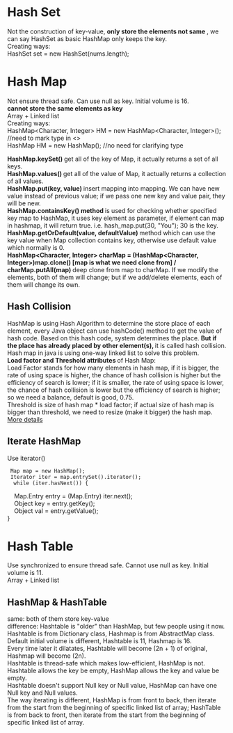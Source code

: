# Hash Set   
Not the construction of key-value, <b> only store the elements not same </b> , we can say HashSet as basic HashMap only keeps the key.    
Creating ways:    
HashSet<Integer> set = new HashSet<Ineteger>(nums.length);     


# Hash Map    
Not ensure thread safe. Can use null as key. Initial volume is 16.       
<b> cannot store the same elements as key </b>    
Array + Linked list        
Creating ways:   
HashMap<Character, Integer> HM = new HashMap<Character, Integer>(); //need to mark type in <>    
HashMap HM = new HashMap(); //no need for clarifying type      

<b>HashMap.keySet() </b> get all of the key of Map, it actually returns a set of all keys.    
<b>HashMap.values() </b> get all of the value of Map, it actually returns a collection of all values.           
<b>HashMap.put(key, value) </b> insert mapping into mapping. We can have new value instead of previous value; if we pass one new key and value pair, they will be new.      
<b>HashMap.containsKey() method </b> is used for checking whether specified key map to HashMap, it uses key element as parameter, if element can map in hashmap, it will return true. i.e. hash_map.put(30, "You"); 30 is the key.    
<b>HashMap.getOrDefault(value, defaultValue) </b> method which can use the key value when Map collection contains key, otherwise use default value which normally is 0.     
<b>HashMap<Character, Integer> charMap = (HashMap<Character, Integer>)map.clone() [map is what we need clone from] / charMap.putAll(map) </b> deep clone from map to charMap. If we modify the elements, both of them will change; but if we add/delete elements, each of them will change its own.      

## Hash Collision    
HashMap is using Hash Algorithm to determine the store place of each element, every Java object can use hashCode() method to get the value of hash code. Based on this hash code, system determines the place. <b> But if the place has already placed by other element(s), </b> it is called hash collision.      
Hash map in java is using one-way linked list to solve this problem.      
<b> Load factor and Threshold attributes </b> of Hash Map:    
Load Factor stands for how many elements in hash map, if it is bigger, the rate of using space is higher, the chance of hash collision is higher but the efficiency of search is lower; if it is smaller, the rate of using space is lower, the chance of hash collision is lower but the efficiency of search is higher; so we need a balance, default is good, 0.75.     
Threshold is size of hash map * load factor; if actual size of hash map is bigger than threshold, we need to resize (make it bigger) the hash map.      
[More details](https://www.cnblogs.com/peizhe123/p/5790252.html)    

## Iterate HashMap     
Use iterator()    

     Map map = new HashMap();   
     Iterator iter = map.entrySet().iterator();   
      while (iter.hasNext()) {   
          Map.Entry entry = (Map.Entry) iter.next();   
          Object key = entry.getKey();   
          Object val = entry.getValue();   
      }   

 


# Hash Table    
Use synchronized to ensure thread safe. Cannot use null as key. Initial volume is 11.     
Array + Linked list    



## HashMap & HashTable    
same: both of them store key-value   
difference: 
Hashtable is "older" than HashMap, but few people using it now.    
Hashtable is from Dictionary class, Hashmap is from AbstractMap class.    
Default initial volume is different, Hashtable is 11, Hashmap is 16.    
Every time later it dilatates, Hashtable will become (2n + 1) of original, Hashmap will become (2n).     
Hashtable is thread-safe which makes low-efficient, HashMap is not.       
Hashtable allows the key be empty, HashMap allows the key and value be empty.      
Hashtable doesn't support Null key or Null value, HashMap can have one Null key and Null values.    
The way iterating is different, HashMap is from front to back, then iterate from the start from the beginning  of specific linked list of array; HashTable is from back to front, then iterate from the start from the beginning  of specific linked list of array.      



